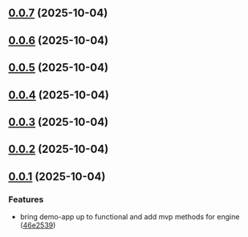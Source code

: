 ## [0.0.7](https://github.com/cmgriffing/oh-my-ghaad/compare/v0.0.6...v0.0.7) (2025-10-04)



## [0.0.6](https://github.com/cmgriffing/oh-my-ghaad/compare/v0.0.5...v0.0.6) (2025-10-04)



## [0.0.5](https://github.com/cmgriffing/oh-my-ghaad/compare/v0.0.4...v0.0.5) (2025-10-04)



## [0.0.4](https://github.com/cmgriffing/oh-my-ghaad/compare/v0.0.3...v0.0.4) (2025-10-04)



## [0.0.3](https://github.com/cmgriffing/oh-my-ghaad/compare/v0.0.2...v0.0.3) (2025-10-04)



## [0.0.2](https://github.com/cmgriffing/oh-my-ghaad/compare/v0.0.1...v0.0.2) (2025-10-04)



## [0.0.1](https://github.com/cmgriffing/oh-my-ghaad/compare/46e2539da2b72e0d1f95ce739d19f5137a726adb...v0.0.1) (2025-10-04)


### Features

* bring demo-app up to functional and add mvp methods for engine ([46e2539](https://github.com/cmgriffing/oh-my-ghaad/commit/46e2539da2b72e0d1f95ce739d19f5137a726adb))



